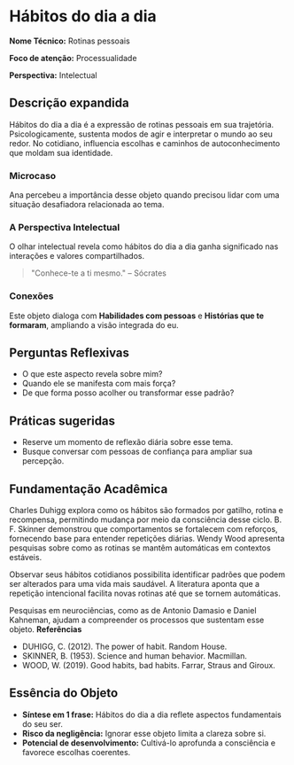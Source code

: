 # Hábitos do dia a dia

**Nome Técnico:** Rotinas pessoais

**Foco de atenção:** Processualidade

**Perspectiva:** Intelectual

## Descrição expandida
Hábitos do dia a dia é a expressão de rotinas pessoais em sua trajetória.
Psicologicamente, sustenta modos de agir e interpretar o mundo ao seu redor.
No cotidiano, influencia escolhas e caminhos de autoconhecimento que moldam sua identidade.
### Microcaso
Ana percebeu a importância desse objeto quando precisou lidar com uma situação desafiadora relacionada ao tema.
### A Perspectiva Intelectual
O olhar intelectual revela como hábitos do dia a dia ganha significado nas interações e valores compartilhados.
> "Conhece-te a ti mesmo." – Sócrates
### Conexões
Este objeto dialoga com **Habilidades com pessoas** e **Histórias que te formaram**, ampliando a visão integrada do eu.

## Perguntas Reflexivas
- O que este aspecto revela sobre mim?
- Quando ele se manifesta com mais força?
- De que forma posso acolher ou transformar esse padrão?

## Práticas sugeridas
- Reserve um momento de reflexão diária sobre esse tema.
- Busque conversar com pessoas de confiança para ampliar sua percepção.

## Fundamentação Acadêmica

Charles Duhigg explora como os hábitos são formados por gatilho, rotina e recompensa, permitindo mudança por meio da consciência desse ciclo. B. F. Skinner demonstrou que comportamentos se fortalecem com reforços, fornecendo base para entender repetições diárias. Wendy Wood apresenta pesquisas sobre como as rotinas se mantêm automáticas em contextos estáveis.

Observar seus hábitos cotidianos possibilita identificar padrões que podem ser alterados para uma vida mais saudável. A literatura aponta que a repetição intencional facilita novas rotinas até que se tornem automáticas.

Pesquisas em neurociências, como as de Antonio Damasio e Daniel Kahneman, ajudam a compreender os processos que sustentam esse objeto.
**Referências**
- DUHIGG, C. (2012). The power of habit. Random House.
- SKINNER, B. (1953). Science and human behavior. Macmillan.
- WOOD, W. (2019). Good habits, bad habits. Farrar, Straus and Giroux.

## Essência do Objeto
- **Síntese em 1 frase:** Hábitos do dia a dia reflete aspectos fundamentais do seu ser.
- **Risco da negligência:** Ignorar esse objeto limita a clareza sobre si.
- **Potencial de desenvolvimento:** Cultivá-lo aprofunda a consciência e favorece escolhas coerentes.
